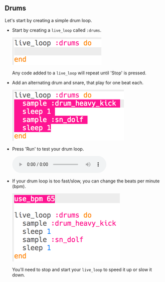 ## Drums

Let's start by creating a simple drum loop.

+ Start by creating a `live_loop` called `:drums`.
    
    ![screenshot](images/dj-drums-loop.png)
    
    Any code added to a `live_loop` will repeat until 'Stop' is pressed.

+ Add an alternating drum and snare, that play for one beat each.
    
    ![screenshot](images/dj-drums.png)

+ Press 'Run' to test your drum loop.
    
    <div id="audio-preview" class="pdf-hidden">
      <audio controls preload> <source src="resources/drums.mp3" type="audio/mpeg"> Your browser does not support the <code>audio</code> element. </audio>
    </div>
+ If your drum loop is too fast/slow, you can change the beats per minute (bpm).
    
    ![schermata](images/dj-bpm.png)
    
    You'll need to stop and start your `live_loop` to speed it up or slow it down.